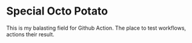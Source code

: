 # Special Octo Potato

This is my balasting field for Github Action. The place to test workflows, actions their result.
